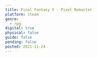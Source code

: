 ```yaml
---
title: Final Fantasy V - Pixel Remaster
platform: steam
genre:
  - rpg
digital: true
physical: false
guide: false
pending: false
posted: 2021-11-24
---
```

